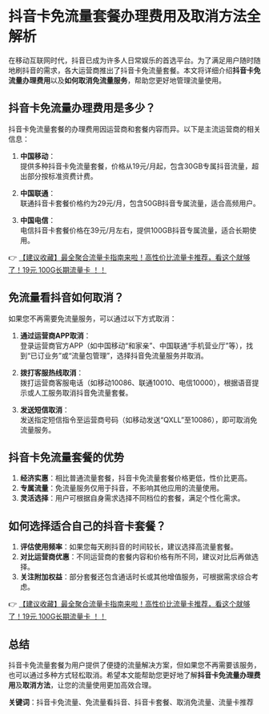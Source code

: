 # 抖音卡免流量套餐办理费用及取消方法全解析

在移动互联网时代，抖音已成为许多人日常娱乐的首选平台。为了满足用户随时随地刷抖音的需求，各大运营商推出了抖音卡免流量套餐。本文将详细介绍**抖音卡免流量办理费用**以及**如何取消免流量服务**，帮助您更好地管理流量使用。

## 抖音卡免流量办理费用是多少？

抖音卡免流量套餐的办理费用因运营商和套餐内容而异。以下是主流运营商的相关信息：

1. **中国移动**：  
   提供多种抖音卡免流量套餐，价格从19元/月起，包含30GB专属抖音流量，超出部分按标准资费计费。
   
2. **中国联通**：  
   联通抖音卡套餐价格约为29元/月，包含50GB抖音专属流量，适合高频用户。

3. **中国电信**：  
   电信抖音卡套餐价格在39元/月左右，提供100GB抖音专属流量，适合长期使用。

👉 [【建议收藏】最全聚合流量卡指南来啦！高性价比流量卡推荐，看这个就够了！19元 100G长期流量卡 ！！](https://bit.ly/Liuliangka)

## 免流量看抖音如何取消？

如果您不再需要免流量服务，可以通过以下方式取消：

1. **通过运营商APP取消**：  
   登录运营商官方APP（如中国移动“和家亲”、中国联通“手机营业厅”等），找到“已订业务”或“流量包管理”，选择抖音免流量服务并取消。

2. **拨打客服热线取消**：  
   拨打运营商客服电话（如移动10086、联通10010、电信10000），根据语音提示或人工服务取消抖音免流量套餐。

3. **发送短信取消**：  
   发送指定短信指令至运营商号码（如移动发送“QXLL”至10086），即可取消免流量服务。

## 抖音卡免流量套餐的优势

1. **经济实惠**：相比普通流量套餐，抖音卡免流量套餐价格更低，性价比更高。
2. **专属流量**：免流量服务仅用于抖音，不影响其他应用的流量使用。
3. **灵活选择**：用户可根据自身需求选择不同档位的套餐，满足个性化需求。

## 如何选择适合自己的抖音卡套餐？

1. **评估使用频率**：如果您每天刷抖音的时间较长，建议选择高流量套餐。
2. **对比运营商优惠**：不同运营商的套餐内容和价格有所不同，建议对比后再做选择。
3. **关注附加权益**：部分套餐还包含通话时长或其他增值服务，可根据需求综合考虑。

👉 [【建议收藏】最全聚合流量卡指南来啦！高性价比流量卡推荐，看这个就够了！19元 100G长期流量卡 ！！](https://bit.ly/Liuliangka)

## 总结

抖音卡免流量套餐为用户提供了便捷的流量解决方案，但如果您不再需要该服务，也可以通过多种方式轻松取消。希望本文能帮助您更好地了解**抖音卡免流量办理费用**及**取消方法**，让您的流量使用更加高效合理。

**关键词**：抖音卡免流量、免流量看抖音、抖音卡套餐、取消免流量、流量卡推荐